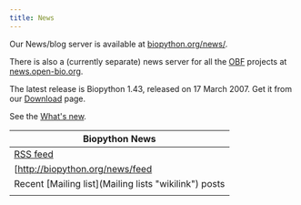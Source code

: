 ```yaml
---
title: News
---
```


Our News/blog server is available at
[biopython.org/news/](http://biopython.org/news/).

There is also a (currently separate) news server for all the
[OBF](obf:OBF "wikilink") projects at
[news.open-bio.org](http://news.open-bio.org).

The latest release is Biopython 1.43, released on 17 March 2007. Get it
from our [Download](Download "wikilink") page.

See the [What's new](http://biopython.open-bio.org/SRC/biopython/NEWS).

| Biopython News                                                                                                                  |
|---------------------------------------------------------------------------------------------------------------------------------|
| [RSS feed](http://biopython.org/news/feed)                                                                                      |
| <rss>[http://biopython.org/news/feed|date|charset=utf-8|max=10](http://biopython.org/news/feed|date|charset=utf-8|max=10)</rss> |
| Recent [Mailing list](Mailing lists "wikilink") posts                                                                           |
||


